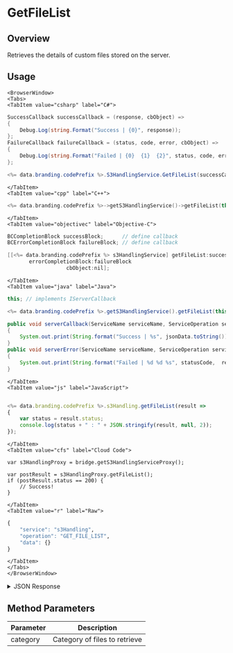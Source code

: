 # GetFileList
## Overview
Retrieves the details of custom files stored on the server.

<PartialServop service_name="s3Handling" operation_name="GET_FILE_LIST" />

## Usage

```mdx-code-block
<BrowserWindow>
<Tabs>
<TabItem value="csharp" label="C#">
```

```csharp
SuccessCallback successCallback = (response, cbObject) =>
{
    Debug.Log(string.Format("Success | {0}", response));
};
FailureCallback failureCallback = (status, code, error, cbObject) =>
{
    Debug.Log(string.Format("Failed | {0}  {1}  {2}", status, code, error));
};

<%= data.branding.codePrefix %>.S3HandlingService.GetFileList(successCallback, failureCallback);
```

```mdx-code-block
</TabItem>
<TabItem value="cpp" label="C++">
```

```cpp
<%= data.branding.codePrefix %>->getS3HandlingService()->getFileList(this);
```

```mdx-code-block
</TabItem>
<TabItem value="objectivec" label="Objective-C">
```

```objectivec
BCCompletionBlock successBlock;      // define callback
BCErrorCompletionBlock failureBlock; // define callback

[[<%= data.branding.codePrefix %> s3HandlingService] getFileList:successBlock
       errorCompletionBlock:failureBlock
                   cbObject:nil];
```

```mdx-code-block
</TabItem>
<TabItem value="java" label="Java">
```

```java
this; // implements IServerCallback

<%= data.branding.codePrefix %>.getS3HandlingService().getFileList(this);

public void serverCallback(ServiceName serviceName, ServiceOperation serviceOperation, JSONObject jsonData)
{
    System.out.print(String.format("Success | %s", jsonData.toString()));
}
public void serverError(ServiceName serviceName, ServiceOperation serviceOperation, int statusCode, int reasonCode, String jsonError)
{
    System.out.print(String.format("Failed | %d %d %s", statusCode,  reasonCode, jsonError.toString()));
}
```

```mdx-code-block
</TabItem>
<TabItem value="js" label="JavaScript">
```

```javascript

<%= data.branding.codePrefix %>.s3Handling.getFileList(result =>
{
	var status = result.status;
	console.log(status + " : " + JSON.stringify(result, null, 2));
});
```

```mdx-code-block
</TabItem>
<TabItem value="cfs" label="Cloud Code">
```

```cfscript
var s3HandlingProxy = bridge.getS3HandlingServiceProxy();

var postResult = s3HandlingProxy.getFileList();
if (postResult.status == 200) {
    // Success!
}
```

```mdx-code-block
</TabItem>
<TabItem value="r" label="Raw">
```

```r
{
	"service": "s3Handling",
	"operation": "GET_FILE_LIST",
	"data": {}
}
```

```mdx-code-block
</TabItem>
</Tabs>
</BrowserWindow>
```

<details>
<summary>JSON Response</summary>

```json
{
    "status": 200,
    "data": {
        "fileDetails": [{
            "gameId": "12311331",
            "fileId": "3780516b-14f8-4055-8899-8eaab6ac7e82",
            "shortName": "Test Doc",
            "fileName": "testDoc.txt",
            "type": "g",
            "subType": "cust",
            "category": null,
            "fileSize": 4,
            "dateUploaded": 1437154770000,
            "relativeUrl": "/cust/testDoc.txt",
            "absoluteUrl": "http://api.braincloudservers.com/s3/portal/g/12311331/cust/testDoc.txt",
            "md5Hash": "d41d8cd98f00b204e9800998ecf8427e",
            "md5HashHex" : "b895454d7210f7cb84aab76289ffd39c"
        }]
    }
}
```
</details>

## Method Parameters
Parameter | Description
--------- | -----------
category | Category of files to retrieve


